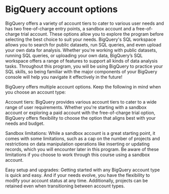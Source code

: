 # BigQuery account options
BigQuery offers a variety of account tiers to cater to various user needs and has two free-of-charge entry points, a sandbox account and a free-of-charge trial account. These options allow you to explore the program before selecting the best choice to suit your needs.
BigQuery's SQL workspace allows you to search for public datasets, run SQL queries, and even upload your own data for analysis. Whether you're working with public datasets, running SQL queries, or uploading your own data, BigQuery’s SQL workspace offers a range of features to support all kinds of data analysis tasks. Throughout this program, you will be using BigQuery to practice your SQL skills, so being familiar with the major components of your BigQuery console will help you navigate it effectively in the future!

BigQuery offers multiple account options. Keep the following in mind when you choose an account type:

Account tiers: BigQuery provides various account tiers to cater to a wide range of user requirements. Whether you're starting with a sandbox account or exploring a paid account with the free-of-charge trial option, BigQuery offers flexibility to choose the option that aligns best with your needs and budget.

Sandbox limitations: While a sandbox account is a great starting point, it comes with some limitations, such as a cap on the number of projects and restrictions on data manipulation operations like inserting or updating records, which you will encounter later in this program. Be aware of these limitations if you choose to work through this course using a sandbox account.

Easy setup and upgrades: Getting started with any BigQuery account type is quick and easy. And if your needs evolve, you have the flexibility to modify your account status at any time. Additionally, projects can be retained even when transitioning between account types.
